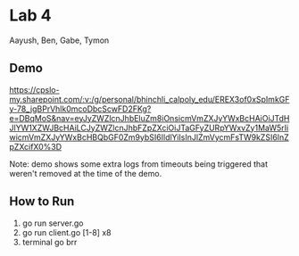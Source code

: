 # Lab 4

Aayush, Ben, Gabe, Tymon

## Demo

https://cpslo-my.sharepoint.com/:v:/g/personal/bhinchli_calpoly_edu/EREX3of0xSpImkGFy-78_jgBPrVhlk0mcoDbcScwFD2FKg?e=DBqMoS&nav=eyJyZWZlcnJhbEluZm8iOnsicmVmZXJyYWxBcHAiOiJTdHJlYW1XZWJBcHAiLCJyZWZlcnJhbFZpZXciOiJTaGFyZURpYWxvZy1MaW5rIiwicmVmZXJyYWxBcHBQbGF0Zm9ybSI6IldlYiIsInJlZmVycmFsTW9kZSI6InZpZXcifX0%3D

Note: demo shows some extra logs from timeouts being triggered that weren't removed at the time of the demo.

## How to Run

1. go run server.go
2. go run client.go [1-8] x8
3. terminal go brr
